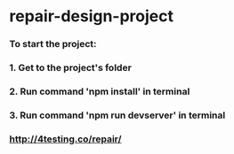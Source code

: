 # repair-design-project

### To start the project:
### 1. Get to the project's folder 
### 2. Run command 'npm install' in terminal
### 3. Run command 'npm run devserver' in terminal

### http://4testing.co/repair/
